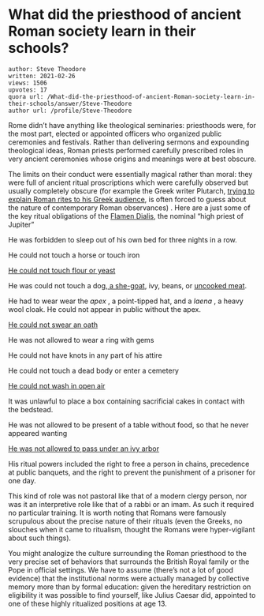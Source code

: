 # What did the priesthood of ancient Roman society learn in their schools?

	author: Steve Theodore
	written: 2021-02-26
	views: 1506
	upvotes: 17
	quora url: /What-did-the-priesthood-of-ancient-Roman-society-learn-in-their-schools/answer/Steve-Theodore
	author url: /profile/Steve-Theodore


Rome didn’t have anything like theological seminaries: priesthoods were, for the most part, elected or appointed officers who organized public ceremonies and festivals. Rather than delivering sermons and expounding theological ideas, Roman priests performed carefully prescribed roles in very ancient ceremonies whose origins and meanings were at best obscure.

The limits on their conduct were essentially magical rather than moral: they were full of ancient ritual proscriptions which were carefully observed but usually completely obscure (for example the Greek writer Plutarch, [trying to explain Roman rites to his Greek audience,](https://penelope.uchicago.edu/Thayer/E/Roman/Texts/Plutarch/Moralia/Roman_Questions*/home.html) is often forced to guess about the nature of contemporary Roman observances) . Here are a just some of the key ritual obligations of the [Flamen Dialis](https://en.wikipedia.org/wiki/Flamen_Dialis), the nominal “high priest of Jupiter”

He was forbidden to sleep out of his own bed for three nights in a row.

He could not touch a horse or touch iron

[He could not touch flour or yeast](https://penelope.uchicago.edu/Thayer/E/Roman/Texts/Plutarch/Moralia/Roman_Questions*/E.html#109)

He was could not touch a dog,[ a she-goat](https://penelope.uchicago.edu/Thayer/E/Roman/Texts/Plutarch/Moralia/Roman_Questions*/E.html#111), ivy, beans, or [uncooked meat](https://penelope.uchicago.edu/Thayer/E/Roman/Texts/Plutarch/Moralia/Roman_Questions*/E.html#110).

He had to wear wear the _apex_ , a point-tipped hat, and a _laena_ , a heavy wool cloak. He could not appear in public without the apex.

[He could not swear an oath](https://penelope.uchicago.edu/Thayer/E/Roman/Texts/Plutarch/Moralia/Roman_Questions*/B.html#44)

He was not allowed to wear a ring with gems

He could not have knots in any part of his attire

He could not touch a dead body or enter a cemetery

[He could not wash in open air](https://penelope.uchicago.edu/Thayer/E/Roman/Texts/Plutarch/Moralia/Roman_Questions*/B.html#40)

It was unlawful to place a box containing sacrificial cakes in contact with the bedstead.

He was not allowed to be present of a table without food, so that he never appeared wanting

[He was not allowed to pass under an ivy arbor](https://penelope.uchicago.edu/Thayer/E/Roman/Texts/Plutarch/Moralia/Roman_Questions*/E.html#112)

His ritual powers included the right to free a person in chains, precedence at public banquets, and the right to prevent the punishment of a prisoner for one day.

This kind of role was not pastoral like that of a modern clergy person, nor was it an interpretive role like that of a rabbi or an imam. As such it required no particular training. It is worth noting that Romans were famously scrupulous about the precise nature of their rituals (even the Greeks, no slouches when it came to ritualism, thought the Romans were hyper-vigilant about such things).

You might analogize the culture surrounding the Roman priesthood to the very precise set of behaviors that surrounds the British Royal family or the Pope in official settings. We have to assume (there’s not a lot of good evidence) that the institutional norms were actually managed by collective memory more than by formal education: given the hereditary restriction on eligibility it was possible to find yourself, like Julius Caesar did, appointed to one of these highly ritualized positions at age 13.

